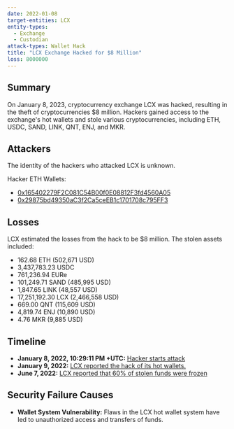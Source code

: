```yaml
---
date: 2022-01-08
target-entities: LCX
entity-types:
  - Exchange
  - Custodian
attack-types: Wallet Hack
title: "LCX Exchange Hacked for $8 Million"
loss: 8000000
---
```


## Summary

On January 8, 2023, cryptocurrency exchange LCX was hacked, resulting in the theft of cryptocurrencies $8 million. Hackers gained access to the exchange's hot wallets and stole various cryptocurrencies, including ETH, USDC, SAND, LINK, QNT, ENJ, and MKR.

## Attackers

The identity of the hackers who attacked LCX is unknown.

Hacker ETH Wallets:

- [0x165402279F2C081C54B00f0E08812F3fd4560A05](https://etherscan.io/address/0x165402279f2c081c54b00f0e08812f3fd4560a05)
- [0x29875bd49350aC3f2Ca5ceEB1c1701708c795FF3](https://etherscan.io/address/0x29875bd49350ac3f2ca5ceeb1c1701708c795ff3)

## Losses

LCX estimated the losses from the hack to be $8 million. The stolen assets included:

- 162.68 ETH (502,671 USD)
- 3,437,783.23 USDC
- 761,236.94 EURe
- 101,249.71 SAND (485,995 USD)
- 1,847.65 LINK (48,557 USD)
- 17,251,192.30 LCX (2,466,558 USD)
- 669.00 QNT (115,609 USD)
- 4,819.74 ENJ (10,890 USD)
- 4.76 MKR (9,885 USD)

## Timeline

- **January 8, 2022, 10:29:11 PM +UTC:** [Hacker starts attack](https://etherscan.io/tx/0x0c45ae6652b2ac508d63d7e74d35a5f0a66daa20cf632eb7a3e460325b8f4a28)
- **January 9, 2022:** [LCX reported the hack of its hot wallets.](https://twitter.com/lcx/status/1479997830039224322)
- **June 7, 2022:** [LCX reported that 60% of stolen funds were frozen](https://www.lcx.com/lcx-hack-update/)

## Security Failure Causes

- **Wallet System Vulnerability:** Flaws in the LCX hot wallet system have led to unauthorized access and transfers of funds.
